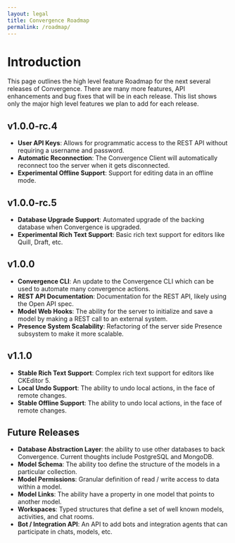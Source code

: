 ```yaml
---
layout: legal
title: Convergence Roadmap
permalink: /roadmap/
---
```


# Introduction
This page outlines the high level feature Roadmap for the next several releases of Convergence. There are many more features, API enhancements and bug fixes that will be in each release. This list shows only the major high level features we plan to add for each release.


## v1.0.0-rc.4
  * **User API Keys**: Allows for programmatic access to the REST API without requiring a username and password.
  * **Automatic Reconnection**: The Convergence Client will automatically reconnect too the server when it gets disconnected.
  * **Experimental Offline Support**: Support for editing data in an offline mode. 

## v1.0.0-rc.5

  * **Database Upgrade Support**: Automated upgrade of the backing database when Convergence is upgraded.
  * **Experimental Rich Text Support**: Basic rich text support for editors like Quill, Draft, etc.

## v1.0.0

  * **Convergence CLI**: An update to the Convergence CLI which can be used to automate many convergence actions. 
  * **REST API Documentation**: Documentation for the REST API, likely using the Open API spec.
  * **Model Web Hooks**: The ability for the server to initialize and save a model by making a REST call to an external system.
  * **Presence System Scalability**: Refactoring of the server side Presence subsystem to make it more scalable.

## v1.1.0

  * **Stable Rich Text Support**: Complex rich text support for editors like CKEditor 5.
  * **Local Undo Support**: The ability to undo local actions, in the face of remote changes.
  * **Stable Offline Support**: The ability to undo local actions, in the face of remote changes.

## Future Releases
  * **Database Abstraction Layer**: the ability to use other databases to back Convergence. Current thoughts include PostgreSQL and MongoDB.
  * **Model Schema**: The ability too define the structure of the models in a particular collection.
  * **Model Permissions**: Granular definition of read / write access to data within a model.
  * **Model Links**: The ability have a property in one model that points to another model.
  * **Workspaces**: Typed structures that define a set of well known models, activities, and chat rooms.
  * **Bot / Integration API**: An API to add bots and integration agents that can participate in chats, models, etc.